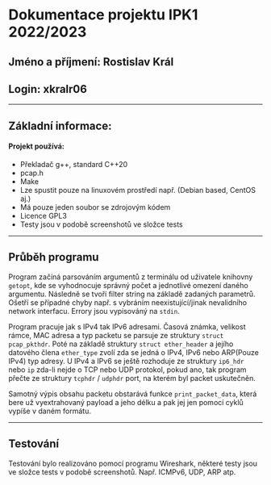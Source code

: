 # Dokumentace projektu IPK1 2022/2023 #
## Jméno a příjmení: Rostislav Král
## Login: xkralr06 ##

---

## Základní informace:

#### Projekt používá:
- Překladač g++, standard C++20
- pcap.h
- Make
- Lze spustit pouze na linuxovém prostředí např. (Debian based, CentOS aj.)
- Má pouze jeden soubor se zdrojovým kódem
- Licence GPL3
- Testy jsou v podobě screenshotů ve složce tests
---
## Průběh programu
Program začíná parsováním argumentů z terminálu od uživatele knihovny ``getopt``,
kde se vyhodnocuje správný počet a jednotlivé omezení daného argumentu. Následně se
tvoří filter string na základě zadaných parametrů. Ošetří se případné chyby např.
s vybráním neexistující/jinak nevalidního network interfacu. Errory jsou vypisováný na
```stdin```. 

Program pracuje jak s IPv4 tak IPv6 adresami. Časová známka, velikost rámce, MAC adresa 
a typ packetu se parsuje ze struktury ```struct pcap_pkthdr```.
Poté na základě struktury ```struct ether_header``` a jejího datového člena
```ether_type``` zvolí zda se jedná o IPv4, IPv6 nebo ARP(Pouze IPv4) typ adresy.
U IPv4 a IPv6 se ještě rozhoduje ze struktury ```ip6_hdr``` nebo ```ip``` zda-li
nejde o TCP nebo UDP protokol, pokud ano, tak program přečte ze struktury ```tcphdr``` / ```udphdr```
port, na kterém byl packet uskutečněn.

Samotný výpis obsahu packetu obstarává funkce ```print_packet_data```, která
bere už vyextrahovaný payload a jeho délku a pak jej jen pomocí cyklů vypíše v
daném formátu.

---

## Testování

Testování bylo realizováno pomocí programu Wireshark, některé testy jsou
ve složce tests v podobě screenshotů. Např. ICMPv6, UDP, ARP atp.